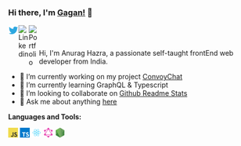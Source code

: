 ### Hi there, I'm [Gagan!](https://gagan7.me) 👋

<a href="https://twitter.com/Gag19144758">
  <img align="left" alt="Gagan | Twitter" width="21px" src="./twitter.svg" />
</a>
<a href="https://discord.gg/VK4k3Br">
  <img align="left" alt="Linkedin" width="21px" src="https://github.com/gagandeep7/gagandeep7/tree/master/assets/icons/linkedin.svg" />
</a>
<a href="https://discord.gg/VK4k3Br">
  <img align="left" alt="Portfolio" width="21px" src="https://github.com/gagandeep7/gagandeep7/tree/master/assets/icons/portfolio.svg" />
</a>

<br />
<br />

Hi, I'm Anurag Hazra, a passionate self-taught frontEnd web developer from India.

- 🔭 I’m currently working on my project [ConvoyChat](https://github.com/anuraghazra/convoychat)
- 🌱 I’m currently learning GraphQL & Typescript
- 👯 I’m looking to collaborate on [Github Readme Stats](https://github.com/anuraghazra/github-readme-stats)
- 💬 Ask me about anything [here](https://github.com/anuraghazra/anuraghazra/issues)

**Languages and Tools:**

<code><img height="20" src="https://raw.githubusercontent.com/github/explore/80688e429a7d4ef2fca1e82350fe8e3517d3494d/topics/javascript/javascript.png"></code>
<code><img height="20" src="https://raw.githubusercontent.com/github/explore/80688e429a7d4ef2fca1e82350fe8e3517d3494d/topics/typescript/typescript.png"></code>
<code><img height="20" src="https://raw.githubusercontent.com/github/explore/80688e429a7d4ef2fca1e82350fe8e3517d3494d/topics/react/react.png"></code>
<code><img height="20" src="https://raw.githubusercontent.com/github/explore/5c058a388828bb5fde0bcafd4bc867b5bb3f26f3/topics/graphql/graphql.png"></code>
<code><img height="20" src="https://raw.githubusercontent.com/github/explore/80688e429a7d4ef2fca1e82350fe8e3517d3494d/topics/nodejs/nodejs.png"></code>
